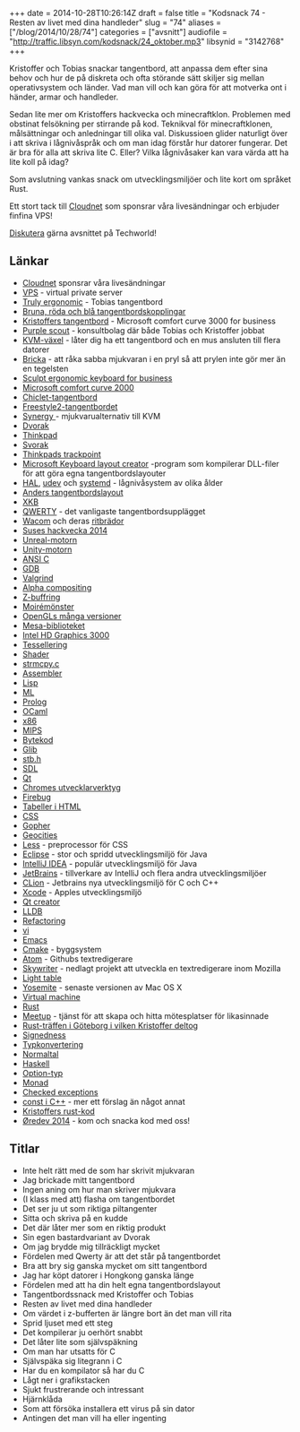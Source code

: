 +++
date = 2014-10-28T10:26:14Z
draft = false
title = "Kodsnack 74 - Resten av livet med dina handleder"
slug = "74"
aliases = ["/blog/2014/10/28/74"]
categories = ["avsnitt"]
audiofile = "http://traffic.libsyn.com/kodsnack/24_oktober.mp3"
libsynid = "3142768"
+++

Kristoffer och Tobias snackar tangentbord, att anpassa dem efter sina behov och hur de på diskreta och ofta störande sätt skiljer sig mellan operativsystem och länder. Vad man vill och kan göra för att motverka ont i händer, armar och handleder.

Sedan lite mer om Kristoffers hackvecka och minecraftklon. Problemen med obstinat felsökning per stirrande på kod. Teknikval för minecraftklonen, målsättningar och anledningar till olika val. Diskussioen glider naturligt över i att skriva i lågnivåspråk och om man idag förstår hur datorer fungerar. Det är bra för alla att skriva lite C. Eller? Vilka lågnivåsaker kan vara värda att ha lite koll på idag?

Som avslutning vankas snack om utvecklingsmiljöer och lite kort om språket Rust.

Ett stort tack till [Cloudnet](http://www.cloudnet.se) som sponsrar våra livesändningar och erbjuder finfina VPS!

[Diskutera](http://techworld.idg.se/2.2524/1.591059) gärna avsnittet på Techworld!

## Länkar ##
* [Cloudnet](http://www.cloudnet.se) sponsrar våra livesändningar
* [VPS](http://en.wikipedia.org/wiki/Virtual_private_server) - virtual private server
* [Truly ergonomic](http://www.trulyergonomic.com/store/index.php) - Tobias tangentbord
* [Bruna, röda och blå tangentbordskopplingar](http://www.keyboardco.com/blog/index.php/2012/12/an-introduction-to-cherry-mx-mechanical-switches/)
* [Kristoffers tangentbord](http://www.microsoft.com/hardware/sv-se/b/comfort-curve-keyboard-3000-for-business/3XJ-00008) - Microsoft comfort curve 3000 for business
* [Purple scout](http://purplescout.se) - konsultbolag där både Tobias och Kristoffer jobbat
* [KVM-växel](http://en.wikipedia.org/wiki/KVM_switch) - låter dig ha ett tangentbord och en mus ansluten till flera datorer
* [Bricka](http://en.wikipedia.org/wiki/Brick_%28electronics%29) - att råka sabba mjukvaran i en pryl så att prylen inte gör mer än en tegelsten
* [Sculpt ergonomic keyboard for business](http://www.microsoft.com/hardware/en-us/b/sculpt-ergonomic-keyboard-for-business)
* [Microsoft comfort curve 2000](http://www.microsoft.com/hardware/en-ie/b/comfort-curve-keyboard-2000-for-business/7FH-00006)
* [Chiclet-tangentbord](http://en.wikipedia.org/wiki/Chiclet_keyboard)
* [Freestyle2-tangentbordet](http://www.kinesis-ergo.com/shop/freestyle2-for-pc-foreign/)
* [Synergy ](http://synergy-project.org/) - mjukvarualternativ till KVM
* [Dvorak](http://en.wikipedia.org/wiki/Dvorak_Simplified_Keyboard)
* [Thinkpad](http://en.wikipedia.org/wiki/ThinkPad)
* [Svorak](http://sv.wikipedia.org/wiki/Svorak)
* [Thinkpads trackpoint](http://en.wikipedia.org/wiki/Pointing_stick)
* [Microsoft Keyboard layout creator](http://msdn.microsoft.com/en-us/goglobal/bb964665.aspx) -program som kompilerar DLL-filer för att göra egna tangentbordslayouter
* [HAL](http://en.wikipedia.org/wiki/HAL_%28software%29), [udev](http://en.wikipedia.org/wiki/Udev) och [systemd](http://en.wikipedia.org/wiki/Systemd) - lågnivåsystem av olika ålder
* [Anders tangentbordslayout](https://github.com/wanders/blowrak)
* [XKB](http://michal.kosmulski.org/computing/articles/custom-keyboard-layouts-xkb.html)
* [QWERTY](http://en.wikipedia.org/wiki/QWERTY) - det vanligaste tangentbordsupplägget
* [Wacom](http://en.wikipedia.org/wiki/Wacom_%28company%29) och deras [ritbrädor](http://en.wikipedia.org/wiki/Graphics_tablet)
* [Suses hackvecka 2014](https://hackweek.suse.com/)
* [Unreal-motorn](http://en.wikipedia.org/wiki/Unreal_Engine)
* [Unity-motorn](http://en.wikipedia.org/wiki/Unity_%28game_engine%29)
* [ANSI C](http://en.wikipedia.org/wiki/ANSI_C)
* [GDB](http://www.gnu.org/software/gdb/)
* [Valgrind](http://valgrind.org/)
* [Alpha compositing](http://en.wikipedia.org/wiki/Alpha_compositing)
* [Z-buffring](http://en.wikipedia.org/wiki/Z-buffering)
* [Moirémönster](http://en.wikipedia.org/wiki/Moir%C3%A9_pattern)
* [OpenGLs många versioner](http://en.wikipedia.org/wiki/OpenGL#Version_history)
* [Mesa-biblioteket](http://en.wikipedia.org/wiki/Mesa_%28computer_graphics%29)
* [Intel HD Graphics 3000](http://www.notebookcheck.net/Intel-HD-Graphics-3000.37948.0.html)
* [Tessellering](http://en.wikipedia.org/wiki/Tessellation)
* [Shader](http://en.wikipedia.org/wiki/Shader#Geometry_shaders)
* [‎strmcpy.c](http://bsd.unixdev.net/4.5BSD/packages/cfingerd-1.4.3/src/strmcpy.c)
* [Assembler](http://en.wikipedia.org/wiki/Assembly_language)
* [Lisp](http://en.wikipedia.org/wiki/Lisp_%28programming_language%29)
* [ML](http://en.wikipedia.org/wiki/ML_%28programming_language%29)
* [Prolog](http://en.wikipedia.org/wiki/Prolog)
* [OCaml](http://en.wikipedia.org/wiki/OCaml)
* [x86](http://en.wikipedia.org/wiki/X86)
* [MIPS](http://en.wikipedia.org/wiki/MIPS_instruction_set)
* [Bytekod](http://en.wikipedia.org/wiki/Bytecode)
* [Glib](http://en.wikipedia.org/wiki/GLib)
* [stb.h](http://nothings.org/stb/stb_h.html)
* [SDL](https://www.libsdl.org/)
* [Qt](https://qt-project.org/)
* [Chromes utvecklarverktyg](https://developer.chrome.com/devtools)
* [Firebug](http://getfirebug.com/)
* [Tabeller i HTML](http://www.w3.org/TR/html401/struct/tables.html)
* [CSS](http://en.wikipedia.org/wiki/Cascading_Style_Sheets)
* [Gopher](http://en.wikipedia.org/wiki/Gopher_%28protocol%29)
* [Geocities](http://en.wikipedia.org/wiki/GeoCities)
* [Less](http://lesscss.org/) - preprocessor för CSS
* [Eclipse](http://www.eclipse.org/) - stor och spridd utvecklingsmiljö för Java
* [IntelliJ IDEA](https://www.jetbrains.com/idea/) - populär utvecklingsmiljö för Java
* [JetBrains](https://www.jetbrains.com/) - tillverkare av IntelliJ och flera andra utvecklingsmiljöer
* [CLion](https://www.jetbrains.com/clion/) - Jetbrains nya utvecklingsmiljö för C och C++
* [Xcode](http://en.wikipedia.org/wiki/Xcode) - Apples utvecklingsmiljö
* [Qt creator](https://qt-project.org/search/tag/qt~creator)
* [LLDB](http://lldb.llvm.org/)
* [Refactoring](http://www.refactoring.com/)
* [vi](http://en.wikipedia.org/wiki/Vi)
* [Emacs](http://en.wikipedia.org/wiki/Emacs)
* [Cmake](http://www.cmake.org/) - byggsystem
* [Atom](https://atom.io/) - Githubs textredigerare
* [Skywriter](http://en.wikipedia.org/wiki/Mozilla_Skywriter) - nedlagt projekt att utveckla en textredigerare inom Mozilla
* [Light table](http://lighttable.com/)
* [Yosemite](http://arstechnica.com/apple/2014/10/os-x-10-10/) - senaste versionen av Mac OS X
* [Virtual machine](http://en.wikipedia.org/wiki/Virtual_machine)
* [Rust](http://www.rust-lang.org/)
* [Meetup](http://www.meetup.com/) - tjänst för att skapa och hitta mötesplatser för likasinnade
* [Rust-träffen i Göteborg i vilken Kristoffer deltog](http://www.meetup.com/got-lambda/events/212188312/)
* [Signedness](http://en.wikipedia.org/wiki/Signedness)
* [Typkonvertering](http://en.wikipedia.org/wiki/Type_conversion)
* [Normaltal](http://en.wikipedia.org/wiki/Normal_number)
* [Haskell](http://www.haskell.org/haskellwiki/Haskell)
* [Option-typ](http://en.wikipedia.org/wiki/Option_type)
* [Monad](http://en.wikipedia.org/wiki/Monad_%28functional_programming%29)
* [Checked exceptions](http://en.wikibooks.org/wiki/Java_Programming/Checked_Exceptions)
* [const i C++](http://duramecho.com/ComputerInformation/WhyHowCppConst.html) - mer ett förslag än något annat
* [Kristoffers rust-kod](https://github.com/krig/rust-meetup)
* [Øredev 2014](http://oredev.org/) - kom och snacka kod med oss!

## Titlar ##
* Inte helt rätt med de som har skrivit mjukvaran
* Jag brickade mitt tangentbord
* Ingen aning om hur man skriver mjukvara
* (I klass med att) flasha om tangentbordet
* Det ser ju ut som riktiga piltangenter
* Sitta och skriva på en kudde
* Det där låter mer som en riktig produkt
* Sin egen bastardvariant av Dvorak
* Om jag brydde mig tillräckligt mycket
* Fördelen med Qwerty är att det står på tangentbordet
* Bra att bry sig ganska mycket om sitt tangentbord
* Jag har köpt datorer i Hongkong ganska länge
* Fördelen med att ha din helt egna tangentbordslayout
* Tangentbordssnack med Kristoffer och Tobias
* Resten av livet med dina handleder
* Om värdet i z-bufferten är längre bort än det man vill rita
* Sprid ljuset med ett steg
* Det kompilerar ju oerhört snabbt
* Det låter lite som självspäkning
* Om man har utsatts för C
* Självspäka sig litegrann i C
* Har du en kompilator så har du C
* Lågt ner i grafikstacken
* Sjukt frustrerande och intressant
* Hjärnklåda
* Som att försöka installera ett virus på sin dator
* Antingen det man vill ha eller ingenting